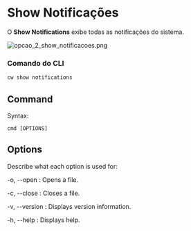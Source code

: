 # Show Notificações

O **Show Notifications** exibe todas as notificações do sistema.

![opcao_2_show_notificacoes.png](opcao_2_show_notificacoes.png)


### Comando do CLI

```Bash
cw show notifications
```

## Command

Syntax:

```shell
cmd [OPTIONS]
```

## Options

Describe what each option is used for:

-o, --open
: Opens a file.

-c, --close
: Closes a file.

-v, --version
: Displays version information.

-h, --help
: Displays help.
